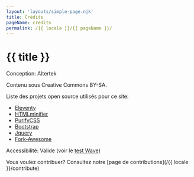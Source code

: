 ```yaml
---
layout: 'layouts/simple-page.njk'
title: Crédits
pageName: credits
permalink: /{{ locale }}/{{ pageName }}/
---
```


# {{ title }}

Conception: Altertek

Contenu sous Creative Commons BY-SA.

Liste des projets open source utilisés pour ce site:
- [Eleventy](https://www.11ty.dev/)
- [HTMLminifier](https://github.com/kangax/html-minifier)
- [PurifyCSS](https://github.com/purifycss/purifycss)
- [Bootstrap](https://getbootstrap.com)
- [Jquery](https://jquery.com/)
- [Fork-Awesome](https://forkaweso.me/Fork-Awesome/)

Accessibilité: Valide (voir le [test Wave](https://wave.webaim.org/report#/https://altertek.org/))

Vous voulez contribuer? Consultez notre [page de contributions](/{{ locale }}/contribute)
